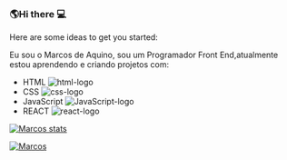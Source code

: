 ### :earth_americas:Hi there :computer:

Here are some ideas to get you started:

Eu sou o Marcos de Aquino, sou um Programador Front End,atualmente estou aprendendo e criando projetos com:

   - HTML <img src="https://img.shields.io/badge/HTML5-E34F26?style=for-the-badge&logo=html5&logoColor=white" alt="html-logo" />
   - CSS <img src="https://img.shields.io/badge/CSS3-1572B6?style=for-the-badge&logo=css3&logoColor=white" alt="css-logo" />
   - JavaScript <img src="https://img.shields.io/badge/JavaScript-323330?style=for-the-badge&logo=javascript&logoColor=F7DF1E" alt="JavaScript-logo" />
   - REACT <img src="https://img.shields.io/badge/React-20232A?style=for-the-badge&logo=react&logoColor=61DAFB" alt="react-logo" />


[![Marcos stats](https://github-readme-stats.vercel.app/api?username=Marcosdeaquino)](https://github.com/anuraghazra/github-readme-stats)

[![Marcos](https://github-readme-stats.vercel.app/api/top-langs/?username=marcosdeaquino)](https://github.com/anuraghazra/github-readme-stats)
